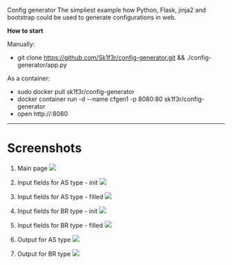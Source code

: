 Config generator
The simpliest example how Python, Flask, jinja2 and bootstrap could be used to generate configurations in web.

**How to start**

Manually: 
* git clone https://github.com/Sk1f3r/config-generator.git && ./config-generator/app.py

As a container:
* sudo docker pull sk1f3r/config-generator
* docker container run -d --name cfgen1 -p 8080:80 sk1f3r/config-generator
* open http://<host-ip>:8080

***
# Screenshots

1. Main page
![](http://sk1f3r.ru/cg/cg_main.png)

2. Input fields for AS type - init
![](http://sk1f3r.ru/cg/cg_as-input-init.png)

3. Input fields for AS type - filled
![](http://sk1f3r.ru/cg/cg_as-input-done.png)

4. Input fields for BR type - init
![](http://sk1f3r.ru/cg/cg_br-input-init.png)

5. Input fields for BR type - filled
![](http://sk1f3r.ru/cg/cg_br-input-done.png)

6. Output for AS type
![](http://sk1f3r.ru/cg/cg_as-output.png)

7. Output for BR type
![](http://sk1f3r.ru/cg/cg_br-output.png)
